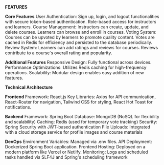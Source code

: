**FEATURES**

**Core Features**
User Authentication: Sign up, login, and logout functionalities with secure token-based authentication. Role-based access for instructors and learners.
Course Management: Instructors can create, update, and delete courses. Learners can browse and enroll in courses.
Voting System: Courses can be upvoted by learners to promote quality content. Votes are cached in Redis for efficiency and persisted to the database periodically.
Review System: Learners can add ratings and reviews for courses. Reviews contribute to a course's overall rating and popularity.

**Additional Features**
Responsive Design: Fully functional across devices.
Performance Optimizations: Utilizes Redis caching for high-frequency operations.
Scalability: Modular design enables easy addition of new features.


**Technical Architecture**

**Frontend**
Framework: React.js
Key Libraries: Axios for API communication, React-Router for navigation, Tailwind CSS for styling, React Hot Toast for notifications.

**Backend**
Framework: Spring Boot
Database: MongoDB (NoSQL for flexibility and scalability)
Caching: Redis (used for temporary vote tracking)
Security: Spring Security with JWT-based authentication
File Uploads: Integrated with a cloud storage service for profile images and course materials

**DevOps**
Environment Variables: Managed via .env files.
API Deployment: Dockerized Spring Boot application.
Frontend Hosting: Deployed on a modern platform like Vercel or Netlify.
Monitoring: Logs and scheduled tasks handled via SLF4J and Spring's scheduling framework
